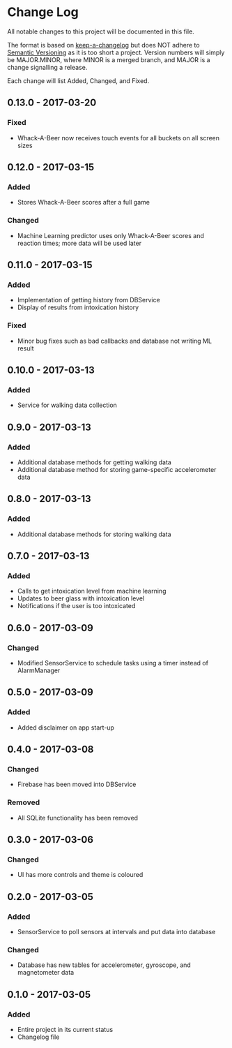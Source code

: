 # Change Log
All notable changes to this project will be documented in this file.

The format is based on [keep-a-changelog](https://github.com/olivierlacan/keep-a-changelog)
but does NOT adhere to [Semantic Versioning](http://semver.org/) as it is too
short a project. Version numbers will simply be MAJOR.MINOR, where MINOR is a
merged branch, and MAJOR is a change signalling a release.

Each change will list Added, Changed, and Fixed.

## 0.13.0 - 2017-03-20
### Fixed
- Whack-A-Beer now receives touch events for all buckets on all screen sizes

## 0.12.0 - 2017-03-15
### Added
- Stores Whack-A-Beer scores after a full game

### Changed
- Machine Learning predictor uses only Whack-A-Beer scores and reaction times; 
more data will be used later

## 0.11.0 - 2017-03-15
### Added
- Implementation of getting history from DBService
- Display of results from intoxication history

### Fixed
- Minor bug fixes such as bad callbacks and database not writing ML result

## 0.10.0 - 2017-03-13
### Added
- Service for walking data collection

## 0.9.0 - 2017-03-13
### Added
- Additional database methods for getting walking data
- Additional database method for storing game-specific accelerometer data

## 0.8.0 - 2017-03-13
### Added
- Additional database methods for storing walking data

## 0.7.0 - 2017-03-13
### Added
- Calls to get intoxication level from machine learning
- Updates to beer glass with intoxication level
- Notifications if the user is too intoxicated

## 0.6.0 - 2017-03-09
### Changed
- Modified SensorService to schedule tasks using a timer instead of AlarmManager

## 0.5.0 - 2017-03-09
### Added
- Added disclaimer on app start-up

## 0.4.0 - 2017-03-08
### Changed
- Firebase has been moved into DBService

### Removed
- All SQLite functionality has been removed

## 0.3.0 - 2017-03-06
### Changed
- UI has more controls and theme is coloured

## 0.2.0 - 2017-03-05
### Added
- SensorService to poll sensors at intervals and put data into database

### Changed
- Database has new tables for accelerometer, gyroscope, and magnetometer data

## 0.1.0 - 2017-03-05
### Added
- Entire project in its current status
- Changelog file
